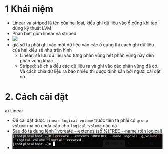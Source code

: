 # 1 Khái niệm 
- Linear và striped là tên của hai loại, kiểu ghi dữ liệu vào ổ cứng khi tao dùng kỹ thuật LVM
- Phân biệt giữa linear và striped
- ![](https://assets.sysadmincasts.com/e/g/27-linear-vs-striped-logical-volume-overview.png)
- giả sử ta phải ghi vào một dữ liệu vào các ổ cứng thì cách ghi dữ liệu của hai kiểu sẽ như trên hình
    - Linear: sẽ lưu dữ liệu vào từng phân vùng hết phân vùng này đến phân vùng khác 
    - Striped: sẽ chia đều các dữ liệu ra và ghi vào các phân vùng đã có. Và cách chia dữ liệu ra bao nhiêu thì được định sẵn bởi người cài đặt nó
# 2. Cách cài đặt 
a) Linear
- Để cài đặt được `linear logical volume` trước tiên ta phải có `group volume` mà nó chưa cấp cho `logical volume` nào cả. 
- Sau đó ta dùng lệnh `lvcreate --extenes (số %)FREE --name (tên logical)
- ![](https://github.com/duckmak14/linux/blob/master/linear_striped/Screenshot%20from%202018-11-26%2010-11-48.png)
